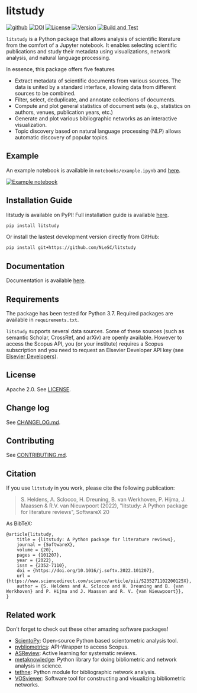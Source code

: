 # litstudy
[![github](https://img.shields.io/badge/github-repo-000.svg?logo=github&labelColor=gray&color=blue)](https://github.com/NLeSC/litstudy/)
[![DOI](https://zenodo.org/badge/206312286.svg)](https://zenodo.org/badge/latestdoi/206312286)
[![License](https://img.shields.io/github/license/nlesc/litstudy)](https://github.com/NLeSC/litstudy/blob/master/LICENSE)
[![Version](https://img.shields.io/pypi/v/litstudy)](https://pypi.org/project/litstudy/)
[![Build and Test](https://github.com/NLeSC/litstudy/actions/workflows/python-app.yml/badge.svg)](https://github.com/NLeSC/litstudy/actions/)

`litstudy` is a Python package that allows analysis of scientific literature from the comfort of a Jupyter notebook.
It enables selecting scientific publications and study their metadata using visualizations, network analysis, and natural language processing.

In essence, this package offers five features

* Extract metadata of scientific documents from various sources. The data is united by a standard interface, allowing data from different sources to be combined.
* Filter, select, deduplicate, and annotate collections of documents.
* Compute and plot general statistics of document sets (e.g., statistics on authors, venues, publication years, etc.)
* Generate and plot various bibliographic networks as an interactive visualization.
* Topic discovery based on natural language processing (NLP) allows automatic discovery of popular topics.


## Example
An example notebook is available in `notebooks/example.ipynb` and [here](https://nlesc.github.io/litstudy/example.html).

[![Example notebook](https://raw.githubusercontent.com/NLeSC/litstudy/master/docs/images/notebook.png)](https://github.com/NLeSC/litstudy/blob/master/notebooks/example.ipynb)


## Installation Guide
litstudy is available on PyPI!
Full installation guide is available [here](https://nlesc.github.io/litstudy/installation.html).

```bash
pip install litstudy
```

Or install the lastest development version directly from GitHub:

```bash
pip install git+https://github.com/NLeSC/litstudy
```


## Documentation

Documentation is available [here](https://nlesc.github.io/litstudy/).


## Requirements
The package has been tested for Python 3.7. Required packages are available in `requirements.txt`.

`litstudy` supports several data sources.
Some of these sources (such as semantic Scholar, CrossRef, and arXiv) are openly available.
However to access the Scopus API, you (or your institute) requires a Scopus subscription and you need to request an Elsevier Developer API key (see [Elsevier Developers](https://dev.elsevier.com/index.jsp)).


## License
Apache 2.0. See [LICENSE](https://github.com/NLeSC/litstudy/blob/master/LICENSE).


## Change log
See [CHANGELOG.md](https://github.com/NLeSC/litstudy/blob/master/CHANGELOG.md).


## Contributing
See [CONTRIBUTING.md](https://github.com/NLeSC/litstudy/blob/master/CONTRIBUTING.md).


## Citation
If you use `litstudy` in you work, please cite the following publication:

> S. Heldens, A. Sclocco, H. Dreuning, B. van Werkhoven, P. Hijma, J. Maassen & R.V. van Nieuwpoort (2022), "litstudy: A Python package for literature reviews", SoftwareX 20


As BibTeX:

```
@article{litstudy,
    title = {litstudy: A Python package for literature reviews},
    journal = {SoftwareX},
    volume = {20},
    pages = {101207},
    year = {2022},
    issn = {2352-7110},
    doi = {https://doi.org/10.1016/j.softx.2022.101207},
    url = {https://www.sciencedirect.com/science/article/pii/S235271102200125X},
    author = {S. Heldens and A. Sclocco and H. Dreuning and B. {van Werkhoven} and P. Hijma and J. Maassen and R. V. {van Nieuwpoort}},
}
```


## Related work

Don't forget to check out these other amazing software packages!

* [ScientoPy](https://www.scientopy.com/): Open-source Python based scientometric analysis tool.
* [pybliometrics](https://github.com/pybliometrics-dev/pybliometrics): API-Wrapper to access Scopus.
* [ASReview](https://asreview.nl/): Active learning for systematic reviews.
* [metaknowledge](https://github.com/UWNETLAB/metaknowledge): Python library for doing bibliometric and network analysis in science.
* [tethne](https://github.com/diging/tethne): Python module for bibliographic network analysis.
* [VOSviewer](https://www.vosviewer.com/): Software tool for constructing and visualizing bibliometric networks.
